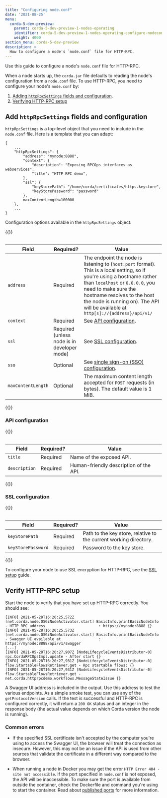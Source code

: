 ```yaml
---
title: "Configuring node.conf"
date: '2021-08-25'
menu:
  corda-5-dev-preview:
    parent: corda-5-dev-preview-1-nodes-operating
    identifier: corda-5-dev-preview-1-nodes-operating-configure-nodeconf
    weight: 4000
section_menu: corda-5-dev-preview
description: >
  How to configure a node's `node.conf` file for HTTP-RPC.
---
```


Use this guide to configure a node's `node.conf` file for HTTP-RPC.

When a node starts up, the `corda.jar` file defaults to reading the node's configuration from a `node.conf` file.
To use HTTP-RPC, you need to configure your node's `node.conf` by:

1. <a href="#add-httprpcsettings-fields-and-configuration">Adding `httpRpcSettings` fields and configuration</a>.
2. [Verifying HTTP-RPC setup](#verify-http-rpc-setup)

## Add `httpRpcSettings` fields and configuration
`httpRpcSettings` is a top-level object that you need to include in the `node.conf` file. Here is a template that you can adapt:
```
{
    ...
    "httpRpcSettings": {
        "address": "mynode:8888",
        "context": {
            "description": "Exposing RPCOps interfaces as webservices",
            "title": "HTTP RPC demo",
        },
        "ssl": {
            "keyStorePath": "/home/corda/certificates/https.keystore",
            "keyStorePassword": "password"
        },
        maxContentLength=100000
    },
    ...
}
```

Configuration options available in the `httpRpcSettings` object:

{{<table>}}

| Field     | Required? | Value |
| ------- | --------- | ----- |
| `address` | Required  | The endpoint the node is listening to (`host:port` format). This is a local setting, so if you're using a hostname rather than `localhost` or `0.0.0.0`, you need to make sure the hostname resolves to the host the node is running on). The API will be available at `http[s]://{address}/api/v1/` |
| `context` | Required  | See [API configuration](#api-configuration). |
| `ssl`     | Required (unless node is in developer mode)  | See [SSL configuration](#ssl-configuration). |
| `sso`     | Optional | See [single sign-on (SSO) configuration](../../../../../../en/platform/corda/5.0-dev-preview-1/nodes/operating/authentication/authentication.html#set-up-azure-ad-sso). |
| `maxContentLength`     | Optional | The maximum content length accepted for `POST` requests (in bytes). The default value is 1 MiB.|

{{</table>}}

### API configuration

{{<table>}}

| Field         | Required? | Value |
| ----------- | --------- | ----- |
| `title`       | Required  | Name of the exposed API. |
| `description` | Required  | Human-friendly description of the API.|

{{</table>}}


### SSL configuration

{{<table>}}

| Field              | Required? | Value |
| ---------------- | --------- | ----- |
| `keyStorePath`     | Required | Path to the key store, relative to the current working directory. |
| `keyStorePassword` | Required | Password to the key store.|

{{</table>}}

To configure your node to use SSL encryption for HTTP-RPC, see the [SSL setup](../../../../../../en/platform/corda/5.0-dev-preview-1/nodes/operating/setup-ssl-encryption.md) guide.

## Verify HTTP-RPC setup
Start the node to verify that you have set up HTTP-RPC correctly. You should see:

```Console
[INFO] 2021-05-28T16:20:25,572Z [net.corda.node.OSGiNodeActivator.start] BasicInfo.printBasicNodeInfo - HTTP RPC address                        : https://mynode:8888 {}
[INFO] 2021-05-28T16:20:25,573Z [net.corda.node.OSGiNodeActivator.start] BasicInfo.printBasicNodeInfo - Swagger UI available at                 : https://mynode:8888/api/v1/swagger
[...]
[INFO] 2021-05-28T16:20:27,907Z [NodeLifecycleEventsDistributor-0] rpc.CordaRPCOpsImpl.update - After start {}
[INFO] 2021-05-28T16:20:27,931Z [NodeLifecycleEventsDistributor-0] flow.StartableFlowsRetriever.get - Rpc startable flows: {}
[INFO] 2021-05-28T16:20:27,931Z [NodeLifecycleEventsDistributor-0] flow.StartableFlowsRetriever.get - net.corda.httprpcdemo.workflows.MessageStateIssue {}
```

A Swagger UI address is included in the output. Use this address to test the various endpoints. As a simple smoke test, you can use any of the `getProtocolVersion` calls. If the test is successful and HTTP-RPC is configured correctly, it will return a `200 OK` status and an integer in the response body (the actual value depends on which Corda version the node is running).

### Common errors

* If the specified SSL certificate isn't accepted by the computer you're using to access the Swagger UI, the browser will treat the connection as insecure. However, this may not be an issue if the API is used from other sources that validate the certificate in a different way compared to the browser.

* When running a node in Docker you may get the error `HTTP Error 404 - site not accessible`. If the port specified in `node.conf` is not exposed, the API will be inaccessible. To make sure the port is available from outside the container, check the Dockerfile and command you're using to start the container. Read about [published ports](https://docs.docker.com/config/containers/container-networking/#published-ports) for more information.
